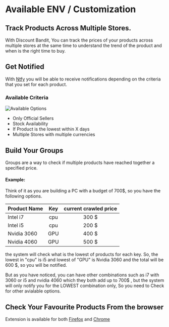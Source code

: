# Available ENV / Customization

## Track Products Across Multiple Stores.

With Discount Bandit, You can track the prices of your products across multiple stores at the same time to understand the trend of the product and when is the right time to buy.

## Get Notified

With [Ntfy](https://ntfy.sh) you will be able to receive notifications depending on the criteria that you set for each product.

### Available Criteria
![Available Options](/public/website/available_options.png)
* Only Official Sellers
* Stock Availability
* If Product is the lowest within X days
* Multiple Stores with multiple currencies

## Build Your Groups

Groups are a way to check if multiple products have reached together a specified price.

#### Example:
Think of it as you are building a PC with a budget of 700$, so you have the following options.

| Product Name | Key | current crawled price |
|--------------|:---:|:---------------------:|
| Intel i7     | cpu |         300 $         |
| Intel i5     | cpu |         200 $         |
| Nvidia 3060  | GPU |         400 $         |
| Nvidia 4060  | GPU |         500 $         |

the system will check what is the lowest of products for each key.
So, the lowest in "cpu" is i5 and lowest of "GPU" is Nvidia 3060 and the total will be 600 $, so you will be notified.

But as you have noticed, you can have other combinations such as i7 with 3060 or i5 and nvidia 4060 which they both add up to 700$ , but the system will only notify you for the LOWEST combination only, So you need to Check for other avialable options.

## Check Your Favourite Products From the browser

Extension is available for both [Firefox](https://addons.mozilla.org/en-US/firefox/addon/discount-bandit) and [Chrome](https://ntfy.sh) 


